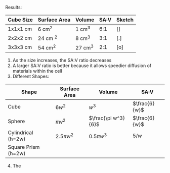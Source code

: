 Results:

| Cube Size | Surface Area | Volume    | SA:V | Sketch |
| --------- | ------------ | --------- | ---- | ------ |
| 1x1x1 cm  | 6 cm$^2$     | 1 cm$^3$  | 6:1  | \[\]   |
| 2x2x2 cm  | 24 cm $^2$   | 8 cm$^3$  | 3:1  | \[.\]  |
| 3x3x3 cm  | 54 cm$^2$    | 27 cm$^3$ | 2:1  | \[o\]  |

1. As the size increases, the SA:V ratio decreases
2. A larger SA:V ratio is better because it allows speedier diffusion of materials within the cell
3. Different Shapes:

| Shape               | Surface Area | Volume              | SA:V          |
| ------------------- | ------------ | ------------------- | ------------- |
| Cube                | $6w^2$       | $w^3$               | $\frac{6}{w}$ |
| Sphere              | $\pi w^2$    | $\frac{\pi w^3}{6}$ | $\frac{6}{w}$ |
| Cylindrical (h=2w)  | $2.5\pi w^2$ | $0.5\pi w^3$        | $5/w$              |
| Square Prism (h=2w) |              |                     |               |

4. The 